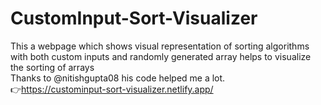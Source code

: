 # CustomInput-Sort-Visualizer
This a webpage which shows visual representation of sorting algorithms with both custom inputs and randomly generated array helps to visualize the sorting of arrays<br>
Thanks to @nitishgupta08 his code helped me a lot.<br>
👉https://custominput-sort-visualizer.netlify.app/
